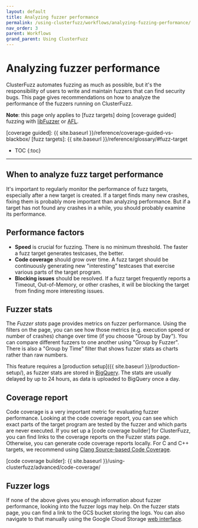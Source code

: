 ```yaml
---
layout: default
title: Analyzing fuzzer performance
permalink: /using-clusterfuzz/workflows/analyzing-fuzzing-performance/
nav_order: 3
parent: Workflows
grand_parent: Using ClusterFuzz
---
```


# Analyzing fuzzer performance

ClusterFuzz automates fuzzing as much as possible, but it's the responsibility
of users to write and maintain fuzzers that can find security bugs. This page
gives recommendations on how to analyze the performance of the fuzzers running
on ClusterFuzz.

**Note**: this page only applies to [fuzz targets] doing [coverage guided]
fuzzing with [libFuzzer] or [AFL].

[AFL]: http://lcamtuf.coredump.cx/afl/
[libFuzzer]: https://llvm.org/docs/LibFuzzer.html
[coverage guided]: {{ site.baseurl }}/reference/coverage-guided-vs-blackbox/
[fuzz targets]: {{ site.baseurl }}/reference/glossary/#fuzz-target

- TOC
{:toc}

---

## When to analyze fuzz target performance

It's important to regularly monitor the performance of fuzz targets, especially
after a new target is created. If a target finds many new crashes, fixing them
is probably more important than analyzing performance. But if a target has not
found any crashes in a while, you should probably examine its performance.

## Performance factors

* **Speed** is crucial for fuzzing. There is no minimum threshold. The faster a
  fuzz target generates testcases, the better.
* **Code coverage** should grow over time. A fuzz target should be continuously
  generating new "interesting" testcases that exercise various parts of the
  target program.
* **Blocking issues** should be resolved. If a fuzz target frequently reports a
  Timeout, Out-of-Memory, or other crashes, it will be blocking the target from
  finding more interesting issues.

## Fuzzer stats

The *Fuzzer stats* page provides metrics on fuzzer performance. Using
the filters on the page, you can see how those metrics (e.g. execution speed or
number of crashes) change over time (if you choose "Group by Day"). You can
compare different fuzzers to one another using "Group by Fuzzer". There is also
a "Group by Time" filter that shows fuzzer stats as charts rather than raw
numbers.

This feature requires a [production setup]({{ site.baseurl }}/production-setup/),
as fuzzer stats are stored in [BigQuery]. The stats are usually delayed by up to
24 hours, as data is uploaded to BigQuery once a day.

[BigQuery]: https://cloud.google.com/bigquery/

## Coverage report

Code coverage is a very important metric for evaluating fuzzer performance.
Looking at the code coverage report, you can see which exact parts of the target
program are tested by the fuzzer and which parts are never executed. If you set
up a [code coverage builder] for ClusterFuzz, you can find links to the coverage
reports on the Fuzzer stats page. Otherwise, you can generate code coverage
reports locally. For C and C++ targets, we recommend using [Clang Source-based
Code Coverage].

[code coverage builder]: {{ site.baseurl }}/using-clusterfuzz/advanced/code-coverage/

## Fuzzer logs

If none of the above gives you enough information about fuzzer performance,
looking into the fuzzer logs may help. On the fuzzer stats page, you can find a
link to the GCS bucket storing the logs. You can also navigate to that manually
using the Google Cloud Storage [web interface].

[Clang Source-based Code Coverage]: https://clang.llvm.org/docs/SourceBasedCodeCoverage.html
[web interface]: https://console.cloud.google.com/storage/browser
